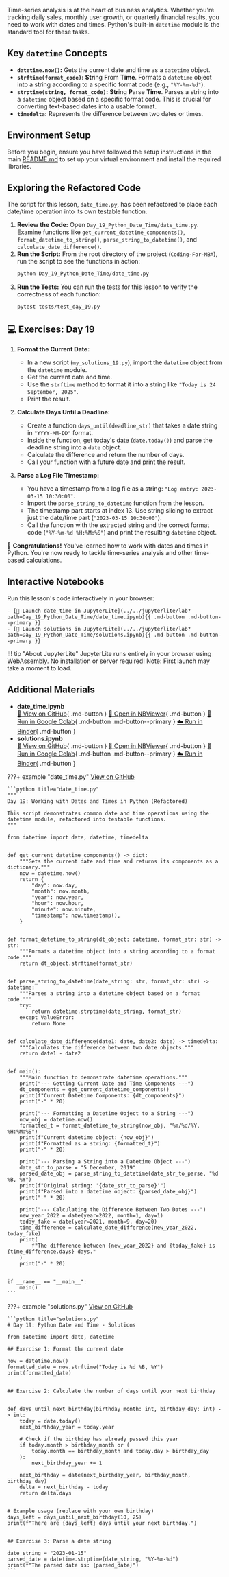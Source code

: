 Time-series analysis is at the heart of business analytics. Whether you're tracking daily sales, monthly user growth, or quarterly financial results, you need to work with dates and times. Python's built-in `datetime` module is the standard tool for these tasks.

## Key `datetime` Concepts

- **`datetime.now()`:** Gets the current date and time as a `datetime` object.
- **`strftime(format_code)`:** **Str**ing **F**rom **Time**. Formats a `datetime` object into a string according to a specific format code (e.g., `"%Y-%m-%d"`).
- **`strptime(string, format_code)`:** **Str**ing **P**arse **Time**. Parses a string into a `datetime` object based on a specific format code. This is crucial for converting text-based dates into a usable format.
- **`timedelta`:** Represents the difference between two dates or times.

## Environment Setup

Before you begin, ensure you have followed the setup instructions in the main [README.md](https://github.com/saint2706/Coding-For-MBA/blob/main/README.md) to set up your virtual environment and install the required libraries.

## Exploring the Refactored Code

The script for this lesson, `date_time.py`, has been refactored to place each date/time operation into its own testable function.

1. **Review the Code:** Open `Day_19_Python_Date_Time/date_time.py`. Examine functions like `get_current_datetime_components()`, `format_datetime_to_string()`, `parse_string_to_datetime()`, and `calculate_date_difference()`.
1. **Run the Script:** From the root directory of the project (`Coding-For-MBA`), run the script to see the functions in action:
   ```bash
   python Day_19_Python_Date_Time/date_time.py
   ```
1. **Run the Tests:** You can run the tests for this lesson to verify the correctness of each function:
   ```bash
   pytest tests/test_day_19.py
   ```

## 💻 Exercises: Day 19

1. **Format the Current Date:**

   - In a new script (`my_solutions_19.py`), import the `datetime` object from the `datetime` module.
   - Get the current date and time.
   - Use the `strftime` method to format it into a string like `"Today is 24 September, 2025"`.
   - Print the result.

1. **Calculate Days Until a Deadline:**

   - Create a function `days_until(deadline_str)` that takes a date string in `"YYYY-MM-DD"` format.
   - Inside the function, get today's date (`date.today()`) and parse the deadline string into a `date` object.
   - Calculate the difference and return the number of days.
   - Call your function with a future date and print the result.

1. **Parse a Log File Timestamp:**

   - You have a timestamp from a log file as a string: `"Log entry: 2023-03-15 10:30:00"`.
   - Import the `parse_string_to_datetime` function from the lesson.
   - The timestamp part starts at index 13. Use string slicing to extract just the date/time part (`"2023-03-15 10:30:00"`).
   - Call the function with the extracted string and the correct format code (`"%Y-%m-%d %H:%M:%S"`) and print the resulting `datetime` object.

🎉 **Congratulations!** You've learned how to work with dates and times in Python. You're now ready to tackle time-series analysis and other time-based calculations.



## Interactive Notebooks

Run this lesson's code interactively in your browser:

    - [🚀 Launch date_time in JupyterLite](../../jupyterlite/lab?path=Day_19_Python_Date_Time/date_time.ipynb){{ .md-button .md-button--primary }}
    - [🚀 Launch solutions in JupyterLite](../../jupyterlite/lab?path=Day_19_Python_Date_Time/solutions.ipynb){{ .md-button .md-button--primary }}

!!! tip "About JupyterLite"
    JupyterLite runs entirely in your browser using WebAssembly. No installation or server required! Note: First launch may take a moment to load.
## Additional Materials

- **date_time.ipynb**  
  [📁 View on GitHub](https://github.com/saint2706/Coding-For-MBA/blob/main/Day_19_Python_Date_Time/date_time.ipynb){ .md-button } 
  [📓 Open in NBViewer](https://nbviewer.org/github/saint2706/Coding-For-MBA/blob/main/Day_19_Python_Date_Time/date_time.ipynb){ .md-button } 
  [🚀 Run in Google Colab](https://colab.research.google.com/github/saint2706/Coding-For-MBA/blob/main/Day_19_Python_Date_Time/date_time.ipynb){ .md-button .md-button--primary } 
  [☁️ Run in Binder](https://mybinder.org/v2/gh/saint2706/Coding-For-MBA/main?filepath=Day_19_Python_Date_Time/date_time.ipynb){ .md-button }
- **solutions.ipynb**  
  [📁 View on GitHub](https://github.com/saint2706/Coding-For-MBA/blob/main/Day_19_Python_Date_Time/solutions.ipynb){ .md-button } 
  [📓 Open in NBViewer](https://nbviewer.org/github/saint2706/Coding-For-MBA/blob/main/Day_19_Python_Date_Time/solutions.ipynb){ .md-button } 
  [🚀 Run in Google Colab](https://colab.research.google.com/github/saint2706/Coding-For-MBA/blob/main/Day_19_Python_Date_Time/solutions.ipynb){ .md-button .md-button--primary } 
  [☁️ Run in Binder](https://mybinder.org/v2/gh/saint2706/Coding-For-MBA/main?filepath=Day_19_Python_Date_Time/solutions.ipynb){ .md-button }

???+ example "date_time.py"
    [View on GitHub](https://github.com/saint2706/Coding-For-MBA/blob/main/Day_19_Python_Date_Time/date_time.py)

    ```python title="date_time.py"
    """
    Day 19: Working with Dates and Times in Python (Refactored)

    This script demonstrates common date and time operations using the
    datetime module, refactored into testable functions.
    """

    from datetime import date, datetime, timedelta


    def get_current_datetime_components() -> dict:
        """Gets the current date and time and returns its components as a dictionary."""
        now = datetime.now()
        return {
            "day": now.day,
            "month": now.month,
            "year": now.year,
            "hour": now.hour,
            "minute": now.minute,
            "timestamp": now.timestamp(),
        }


    def format_datetime_to_string(dt_object: datetime, format_str: str) -> str:
        """Formats a datetime object into a string according to a format code."""
        return dt_object.strftime(format_str)


    def parse_string_to_datetime(date_string: str, format_str: str) -> datetime:
        """Parses a string into a datetime object based on a format code."""
        try:
            return datetime.strptime(date_string, format_str)
        except ValueError:
            return None


    def calculate_date_difference(date1: date, date2: date) -> timedelta:
        """Calculates the difference between two date objects."""
        return date1 - date2


    def main():
        """Main function to demonstrate datetime operations."""
        print("--- Getting Current Date and Time Components ---")
        dt_components = get_current_datetime_components()
        print(f"Current Datetime Components: {dt_components}")
        print("-" * 20)

        print("--- Formatting a Datetime Object to a String ---")
        now_obj = datetime.now()
        formatted_t = format_datetime_to_string(now_obj, "%m/%d/%Y, %H:%M:%S")
        print(f"Current datetime object: {now_obj}")
        print(f"Formatted as a string: {formatted_t}")
        print("-" * 20)

        print("--- Parsing a String into a Datetime Object ---")
        date_str_to_parse = "5 December, 2019"
        parsed_date_obj = parse_string_to_datetime(date_str_to_parse, "%d %B, %Y")
        print(f"Original string: '{date_str_to_parse}'")
        print(f"Parsed into a datetime object: {parsed_date_obj}")
        print("-" * 20)

        print("--- Calculating the Difference Between Two Dates ---")
        new_year_2022 = date(year=2022, month=1, day=1)
        today_fake = date(year=2021, month=9, day=20)
        time_difference = calculate_date_difference(new_year_2022, today_fake)
        print(
            f"The difference between {new_year_2022} and {today_fake} is {time_difference.days} days."
        )
        print("-" * 20)


    if __name__ == "__main__":
        main()
    ```

???+ example "solutions.py"
    [View on GitHub](https://github.com/saint2706/Coding-For-MBA/blob/main/Day_19_Python_Date_Time/solutions.py)

    ```python title="solutions.py"
    # Day 19: Python Date and Time - Solutions

    from datetime import date, datetime

    ## Exercise 1: Format the current date

    now = datetime.now()
    formatted_date = now.strftime("Today is %d %B, %Y")
    print(formatted_date)


    ## Exercise 2: Calculate the number of days until your next birthday


    def days_until_next_birthday(birthday_month: int, birthday_day: int) -> int:
        today = date.today()
        next_birthday_year = today.year

        # Check if the birthday has already passed this year
        if today.month > birthday_month or (
            today.month == birthday_month and today.day > birthday_day
        ):
            next_birthday_year += 1

        next_birthday = date(next_birthday_year, birthday_month, birthday_day)
        delta = next_birthday - today
        return delta.days


    # Example usage (replace with your own birthday)
    days_left = days_until_next_birthday(10, 25)
    print(f"There are {days_left} days until your next birthday.")


    ## Exercise 3: Parse a date string

    date_string = "2023-01-15"
    parsed_date = datetime.strptime(date_string, "%Y-%m-%d")
    print(f"The parsed date is: {parsed_date}")
    ```
